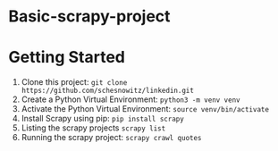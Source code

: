# Basic-scrapy-project


# Getting Started

1. Clone this project: `git clone https://github.com/schesnowitz/linkedin.git`
2. Create a Python Virtual Environment: `python3 -m venv venv`
3. Activate the Python Virtual Environment: `source venv/bin/activate`
4. Install Scrapy using pip: `pip install scrapy`
5. Listing the scrapy projects `scrapy list` 
6. Running the scrapy project: `scrapy crawl quotes` 




